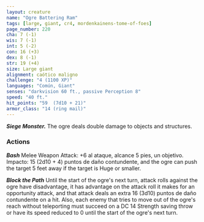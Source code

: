 ```yaml
---
layout: creature
name: "Ogre Battering Ram"
tags: [large, giant, cr4, mordenkainens-tome-of-foes]
page_number: 220
cha: 7 (-1)
wis: 7 (-1)
int: 5 (-2)
con: 16 (+3)
dex: 8 (-1)
str: 19 (+4)
size: Large giant
alignment: caótico maligno
challenge: "4 (1100 XP)"
languages: "Común, Giant"
senses: "darkvision 60 ft., passive Perception 8"
speed: "40 ft."
hit_points: "59  (7d10 + 21)"
armor_class: "14 (ring mail)"
---
```


***Siege Monster.*** The ogre deals double damage to objects and structures.

### Actions

***Bash*** Melee Weapon Attack: +6 al ataque, alcance 5 pies, un objetivo. Impacto: 15 (2d10 + 4) puntos de daño contundente, and the ogre can push the target 5 feet away if the target is Huge or smaller.

***Block the Path*** Until the start of the ogre's next turn, attack rolls against the ogre have disadvantage, it has advantage on the attack roll it makes for an opportunity attack, and that attack deals an extra 16 (3d10) puntos de daño contundente on a hit. Also, each enemy that tries to move out of the ogre's reach without teleporting must succeed on a DC 14 Strength saving throw or have its speed reduced to 0 until the start of the ogre's next turn.